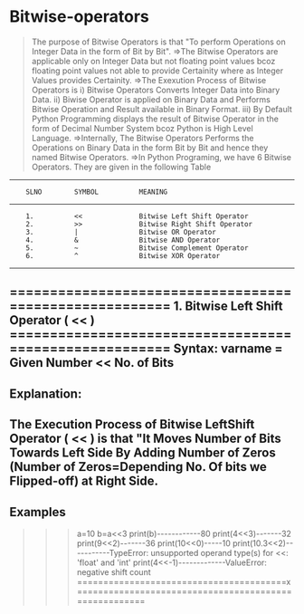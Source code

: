 # Bitwise-operators

>The purpose of Bitwise Operators is that "To perform Operations on Integer Data in the form of Bit by Bit".
=>The Bitwise Operators are applicable only on Integer Data but not floating point values bcoz floating point values not able to provide Certainity where as Integer Values provides Certainity.
=>The Exexution Process of Bitwise Operators  is
			i) Bitwise Operators Converts Integer Data into Binary Data.
			ii) Biwise Operator is applied on Binary Data and Performs Bitwise Operation and Result available in Binary Format.
			iii) By Default Python Programming displays the result of Bitwise Operator in the form of Decimal 
			     Number System bcoz Python is High Level Language.
=>Internally, The Bitwise Operators Performs the Operations on Binary Data in the form Bit by Bit and hence they 
   named Bitwise Operators.
=>In Python Programing, we have 6 Bitwise Operators. They are given in the following Table
--------------------------------------------------------------------------------------------------------------------------------------------------------
		SLNO		SYMBOL			MEANING
--------------------------------------------------------------------------------------------------------------------------------------------------------
		1.			<<				Bitwise Left Shift Operator
		2.			>>				Bitwise Right Shift Operator
		3.			|				Bitwise OR Operator
		4.			&				Bitwise AND Operator
		5.			~				Bitwise Complement Operator
		6.			^				Bitwise XOR Operator
-----------------------------------------------------------------------------------------------------------------

=======================================================
				1. Bitwise Left Shift Operator ( << )
			=======================================================
Syntax:	varname = Given Number << No. of Bits
--------------------
Explanation:
--------------------
The Execution Process of Bitwise LeftShift Operator ( << ) is that "It Moves Number of Bits Towards Left Side By Adding Number of Zeros (Number of Zeros=Depending No. Of bits we Flipped-off) at Right Side.
-------------------------------
Examples
-------------------------------
>>> a=10
>>> b=a<<3
>>> print(b)------------80
>>> print(4<<3)-------32
>>> print(9<<2)-------36
>>> print(10<<0)-----10
>>> print(10.3<<2)-----------TypeError: unsupported operand type(s) for <<: 'float' and 'int'
>>> print(4<<-1)-------------ValueError: negative shift count
========================================x======================================================
